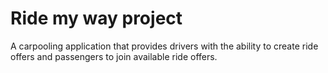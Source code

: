 # Ride my way project

A carpooling application that provides drivers with the ability to create ride offers
and passengers to join available ride offers.